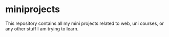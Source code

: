 # miniprojects

This repository contains all my mini projects related to web, uni courses, or any other stuff I am trying to learn.
